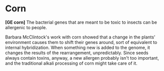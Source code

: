# Corn

**[GE corn]**
The bacterial genes that are meant to be toxic to insects can be allergenic to people.

Barbara McClintock's work with corn showed that a change in the plants' environment causes them to shift their genes around, sort of equivalent to internal hybridization. When something new is added to the genome, it changes the results of the rearrangement, unpredictably. Since seeds always contain toxins, anyway, a new allergen probably isn't too important, and the traditional alkali processing of corn might take care of it.
